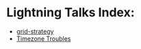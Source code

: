 # Lightning Talks Index:

- [grid-strategy](grid-strategy/) 
- [Timezone Troubles](timezones-lightning/)

